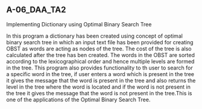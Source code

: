 ## A-06_DAA_TA2
Implementing Dictionary using Optimal Binary Search Tree 

In this program a dictionary has been created using concept of optimal binary search tree in which an input text file has been provided for creating OBST as words are acting as nodes of the tree. The cost of the tree is also calculated after the tree has ben created. The words in the OBST are sorted according to the lexicographical order and hence multiple levels are formed in the tree. 
This program also provides functionality to th user to search for a specific word in the tree, if user enters a word which is present in the tree it gives the message that the word is present in the tree and also returns the level in the tree where the word is located and if the word is not present in the tree it gives the message that the word is not present in the tree.This is one of the applications of the Optimal Binary Search Tree.


